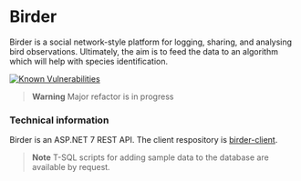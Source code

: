 # Birder
Birder is a social network-style platform for logging, sharing, and analysing bird observations. Ultimately, the aim is to feed the data to an algorithm which will help with species identification. 

[![Known Vulnerabilities](https://snyk.io/test/github/WinthorpeCross/birder-server/badge.svg)](https://snyk.io/test/github/WinthorpeCross/birder-server)

> **Warning**
> Major refactor is in progress

### Technical information

Birder is an ASP.NET 7 REST API.
The client respository is [birder-client](https://github.com/WinthorpeCross/birder-server).

> **Note**
> T-SQL scripts for adding sample data to the database are available by request.
